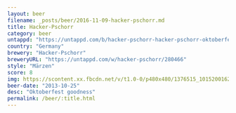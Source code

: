 ```yaml
---
layout: beer
filename: _posts/beer/2016-11-09-hacker-pschorr.md
title: Hacker-Pschorr
category: beer
untappd: "https://untappd.com/b/hacker-pschorr-hacker-pschorr-oktoberfest-marzen/1827"
country: "Germany"
brewery: "Hacker-Pschorr"
breweryURL: "https://untappd.com/w/hacker-pschorr/280466"
style: "Märzen"
score: 8
img: https://scontent.xx.fbcdn.net/v/t1.0-0/p480x480/1376515_10152001625798745_1787795583_n.jpg?oh=54e2b5b73d43625ce691064bf672db5c&oe=593C244A
beer-date: "2013-10-25"
desc: "Oktoberfest goodness"
permalink: /beer/:title.html
---
```

